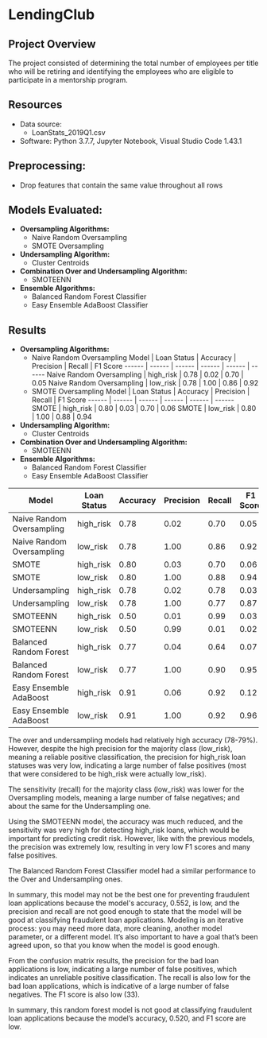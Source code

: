 # LendingClub

## Project Overview
The project consisted of determining the total number of employees per title who will be retiring and identifying the employees who are eligible to participate in a mentorship program.

## Resources
- Data source:
    - LoanStats_2019Q1.csv
- Software: Python 3.7.7, Jupyter Notebook, Visual Studio Code 1.43.1

## Preprocessing:
* Drop features that contain the same value throughout all rows


## Models Evaluated:
- **Oversampling Algorithms:**
    - Naive Random Oversampling
    - SMOTE Oversampling
- **Undersampling Algorithm:**
    - Cluster Centroids
- **Combination Over and Undersampling Algorithm:**
    - SMOTEENN
- **Ensemble Algorithms:**
    - Balanced Random Forest Classifier
    - Easy Ensemble AdaBoost Classifier

## Results

- **Oversampling Algorithms:**
    - Naive Random Oversampling
    Model | Loan Status | Accuracy | Precision | Recall | F1 Score
    ------ | ------ | ------ | ------ | ------ | ------
    Naive Random Oversampling | high_risk | 0.78 | 0.02 | 0.70 | 0.05
    Naive Random Oversampling | low_risk | 0.78 | 1.00 | 0.86 | 0.92    
    - SMOTE Oversampling
    Model | Loan Status | Accuracy | Precision | Recall | F1 Score
    ------ | ------ | ------ | ------ | ------ | ------
    SMOTE | high_risk | 0.80 | 0.03 | 0.70 | 0.06
    SMOTE | low_risk | 0.80 | 1.00 | 0.88 | 0.94 
- **Undersampling Algorithm:**
    - Cluster Centroids
- **Combination Over and Undersampling Algorithm:**
    - SMOTEENN
- **Ensemble Algorithms:**
    - Balanced Random Forest Classifier
    - Easy Ensemble AdaBoost Classifier

Model | Loan Status | Accuracy | Precision | Recall | F1 Score
------ | ------ | ------ | ------ | ------ | ------
Naive Random Oversampling | high_risk | 0.78 | 0.02 | 0.70 | 0.05
Naive Random Oversampling | low_risk | 0.78 | 1.00 | 0.86 | 0.92
SMOTE | high_risk | 0.80 | 0.03 | 0.70 | 0.06
SMOTE | low_risk | 0.80 | 1.00 | 0.88 | 0.94
Undersampling | high_risk | 0.78 | 0.02 | 0.78 | 0.03
Undersampling | low_risk | 0.78 | 1.00 | 0.77 | 0.87
SMOTEENN | high_risk | 0.50 | 0.01 | 0.99 | 0.03
SMOTEENN | low_risk | 0.50 | 0.99 | 0.01 | 0.02
Balanced Random Forest | high_risk | 0.77 | 0.04 | 0.64 | 0.07
Balanced Random Forest | low_risk | 0.77 | 1.00 | 0.90 | 0.95
Easy Ensemble AdaBoost | high_risk | 0.91 | 0.06 | 0.92 | 0.12
Easy Ensemble AdaBoost | low_risk | 0.91 | 1.00 | 0.92 | 0.96

The over and undersampling models had relatively high accuracy (78-79%). However, despite the high precision for the majority class (low_risk), meaning a reliable positive classification, the precision for high_risk loan statuses was very low, indicating a large number of false positives (most that were considered to be high_risk were actually low_risk).

The sensitivity (recall) for the majority class (low_risk) was lower for the Oversampling models, meaning a large number of false negatives; and about the same for the Undersampling one.

Using the SMOTEENN model, the accuracy was much reduced, and the sensitivity was very high for detecting high_risk loans, which would be important for predicting credit risk. However, like with the previous models, the precision was extremely low, resulting in very low F1 scores and many false positives.

The Balanced Random Forest Classifier model had a similar performance to the Over and Undersampling ones.

In summary, this model may not be the best one for preventing fraudulent loan applications because the model's accuracy, 0.552, is low, and the precision and recall are not good enough to state that the model will be good at classifying fraudulent loan applications. Modeling is an iterative process: you may need more data, more cleaning, another model parameter, or a different model. It’s also important to have a goal that’s been agreed upon, so that you know when the model is good enough.

From the confusion matrix results, the precision for the bad loan applications is low, indicating a large number of false positives, which indicates an unreliable positive classification. The recall is also low for the bad loan applications, which is indicative of a large number of false negatives. The F1 score is also low (33).

In summary, this random forest model is not good at classifying fraudulent loan applications because the model’s accuracy, 0.520, and F1 score are low.
